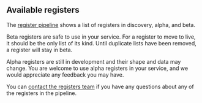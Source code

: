 ## <a name="availablereg"></a>Available registers

The [register pipeline](https://registers.cloudapps.digital/registers) shows a list of registers in discovery, alpha, and beta.

Beta registers are safe to use in your service. For a register to move to live, it should be the only list of its kind. Until duplicate lists have been removed, a register will stay in beta.

Alpha registers are still in development and their shape and data may change. You are welcome to use alpha registers in your service, and we would appreciate any feedback you may have.

You can [contact the registers team](https://registers.cloudapps.digital/support.html) if you have any questions about any of the registers in the pipeline.
